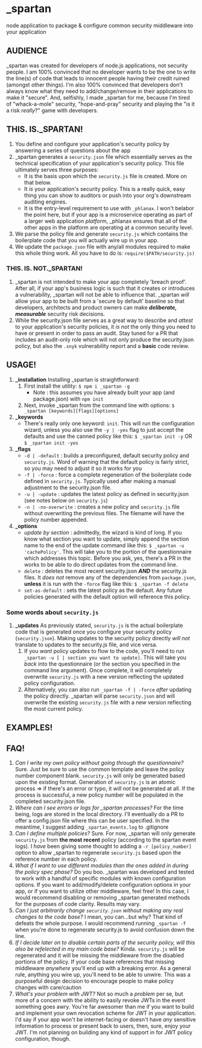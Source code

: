 # \_spartan
node application to package &amp; configure common security middleware into your application

## AUDIENCE
\_spartan was created for developers of node.js applications, not security people. I am 100% convinced that no developer wants to be the one to write the line(s) of code that leads to innocent people having their credit ruined (amongst other things). I'm also 100% convinced that developers don't always know what they need to add/change/remove in their applications to make it "secure". And, selfishly, I made \_spartan for me, because I'm tired of "whack-a-mole" security, "hope-and-pray" security and playing the "is it a risk _really_?" game with developers.

## THIS. IS.\_SPARTAN!
1. You define and configure your application's security policy by answering a series of questions about the app
1. \_spartan generates a `security.json` file which essentially serves as the technical specification of your application's security policy. This file ultimately serves three purposes:
    * It is the basis upon which the `security.js` file is created. More on that below.
    * It _is_ your application's security policy. This is a really quick, easy thing you can show to auditors or push into your org's downstream auditing engines.
    * It is the entry-level requirement to use with `_phlanax`. I won't belabor the point here, but if your app is a microservice operating as part of a larger web application _platform_, \_phlanax ensures that all of the other apps in the platform are operating at a common security level.
1. We parse the policy file and generate `security.js` which contains the boilerplate code that you will actually wire up in your app.
1. We update the `package.json` file with any/all modules required to make this whole thing work. All you have to do is: `require($PATH/security.js)`

### THIS. IS. NOT.\_SPARTAN!
1. \_spartan is not intended to make your app completely 'breach proof'. After all, if your app's business logic is such that it creates or introduces a vulnerability, \_spartan will not be able to influence that. \_spartan _will_ allow your app to be built from a 'secure by default' baseline so that developers, architects and product owners can make _**deliberate, measurable**_ security risk decisions.  
1. While the security.json file serves as a great way to describe and _attest_ to your application's security policies, it _is not_ the only thing you need to have or present in order to pass an audit. Stay tuned for a PR that includes an audit-only role which will not only produce the security.json policy, but also the `.snyk` vulnerability report and a **basic** code review.  

## USAGE!
1. **\_installation**
Installing \_spartan is straightforward:
    1. First install the utility: `$ npm i _spartan -g`
       * Note : this assumes you have already built your app (and package.json) with `npm init`
    1. Next, invoke \_spartan from the command line with options: `$ _spartan [keywords][flags][options]`
1. **\_keywords**
    * There's really only one keyword: `init`. This will run the configuration wizard, unless you also use the `-y | -yes` flag to just accept the defaults and use the canned policy like this: `$ _spartan init -y` OR `$ _spartan init -yes`
1. **\_flags**
    * `-d | -default` : builds a preconfigured, default security policy and `security.js`. Word of warning that the default policy is fairly strict, so you may need to adjust it so it works for you
    * `-f | -force` : force a complete regeneration of the boilerplate code defined in `security.js`. Typically used after making a manual adjustment to the security.json file.
    * `-u | -update` : updates the latest policy as defined in security.json (see notes below on `security.js`)
    * `-n | -no-overwrite` : creates a new policy and `security.js` file without overwriting the previous files. The filename will have the policy number appended.
1. **\_options**
    * _update by section_ : admittedly, the wizard is kind of long. If you know what section you want to update, simply append the section name to the end of the update command like this: `$ _spartan -u 'cachePolicy'`. This will take you to the portion of the questionnaire which addresses this topic. Before you ask, yes, there's a PR in the works to be able to do direct updates from the command line.
    * `delete` : deletes the most recent security.json _**AND**_ the security.js files. It _does not_ remove any of the dependencies from `package.json`, **unless** it is run with the `-force` flag like this: `$ _spartan -f delete`
    * `set-as-default` : sets the latest policy as the default. Any future policies generated with the default option will reference this policy.

### Some words about `security.js`
1. **\_updates** As previously stated, `security.js` is the actual boilerplate code that is generated once you configure your security policy (`security.json`). Making updates to the security policy directly _will not_ translate to updates to the security.js file, and vice versa.
    1. If you _want_ policy updates to flow to the code, you'll need to run `_spartan -u [ | section you want to update]`. This will take you _back_ into the questionnaire (or the section you specified in the command line argument). Once complete, it will completely overwrite `security.js` with a new version reflecting the updated policy configuration.
    1. Alternatively, you can also run `_spartan -f | -force` _after_ updating the policy directly. \_spartan will parse `security.json` and will overwrite the existing `security.js` file with a new version reflecting the most current policy.

## EXAMPLES!

## FAQ!
1. _Can I write my own policy without going through the questionnaire?_
Sure. Just be sure to use the common template and leave the policy number component blank. `security.js` will only be generated based upon the existing format. Generation of `security.js` is an atomic process => if there's an error or typo, it _will not_ be generated at all. If the process is successful, a new policy number will be populated in the completed security.json file.
1. _Where can I see errors or logs for \_spartan processes?_
For the time being, logs are stored in the local directory. I'll eventually do a PR to offer a config.json file where this can be user specified. In the meantime, I suggest adding `_spartan_events.log` to .gitignore
1. _Can I define multiple policies?_
Sure. For now, \_spartan will only generate `security.js` from **the most recent** policy (according to the spartan event logs). I _have_ been giving some thought to adding a `-r [policy_number]` option to allow \_spartan to regenerate `security.js` based upon the reference number in each policy.
1. _What if I want to use different modules than the ones added in during the policy spec phase?_
Do you boo. \_spartan was developed and tested to work with a handful of specific modules with known configuration options. If you want to add/modify/delete configuration options in your app, or if you want to utilize other middleware, feel free! In this case, I would recommend disabling or removing \_spartan generated methods for the purposes of code clarity. Results may vary.
1. _Can I just arbitrarily change `security.json` without making any real changes to the code base?_
I mean, you can...but why? That kind of defeats the whole purpose. I would recommend running `_spartan -f` when you're done to regenerate security.js to avoid confusion down the line.
1. _If I decide later on to disable certain parts of the security policy, will this also be refelected in my main code base?_
Kinda. `security.js` will be regenerated and it will be missing the middleware from the disabled portions of the policy. If your code base references that missing middleware _anywhere_ you'll end up with a breaking error. As a general rule, anything you wire up, you'll need to be able to unwire. This was a purposeful design decision to encourage people to make policy changes with care/caution
1. _What's your problem with JWT?_
Not so much a _problem_ per se, but more of a concern with the ability to easily revoke JWTs in the event something goes awry. You're far awesomer than me if you want to build and implement your own revocation scheme for JWT in your application. I'd say if your app won't be internet-facing or doesn't have _any_ sensitive information to process or present back to users, then, sure, enjoy your JWT. I'm not planning on building any kind of support in for JWT policy configuration, though.
